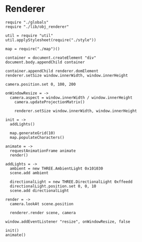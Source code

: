 Renderer
========

    require "./globals"
    require "./lib/obj_renderer"

    util = require "util"
    util.applyStylesheet(require("./style"))

    map = require("./map")()

    container = document.createElement "div"
    document.body.appendChild container

    container.appendChild renderer.domElement
    renderer.setSize window.innerWidth, window.innerHeight

    camera.position.set 0, 100, 200

    onWindowResize = ->
      camera.aspect = window.innerWidth / window.innerHeight
    	camera.updateProjectionMatrix()

    	renderer.setSize window.innerWidth, window.innerHeight

    init = ->
      addLights()

      map.generateGrid(10)
      map.populateCharacters()

    animate = ->
      requestAnimationFrame animate
      render()

    addLights = ->
      ambient = new THREE.AmbientLight 0x101030
      scene.add ambient

      directionalLight = new THREE.DirectionalLight 0xffeedd
      directionalLight.position.set 0, 0, 10
      scene.add directionalLight

    render = ->
      camera.lookAt scene.position

      renderer.render scene, camera

    window.addEventListener "resize", onWindowResize, false

    init()
    animate()
